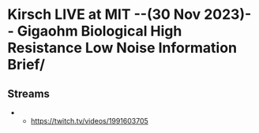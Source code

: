 # Kirsch LIVE at MIT --(30 Nov 2023)-- Gigaohm Biological High Resistance Low Noise Information Brief/

## Streams
- - https://twitch.tv/videos/1991603705


